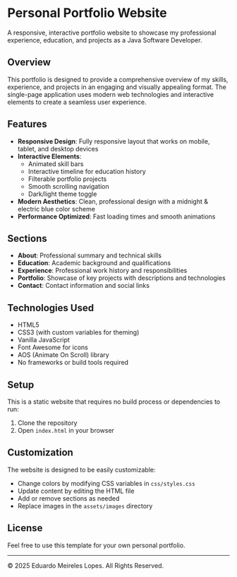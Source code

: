 # Personal Portfolio Website

A responsive, interactive portfolio website to showcase my professional experience, education, and projects as a Java Software Developer.

## Overview

This portfolio is designed to provide a comprehensive overview of my skills, experience, and projects in an engaging and visually appealing format. The single-page application uses modern web technologies and interactive elements to create a seamless user experience.

## Features

- **Responsive Design**: Fully responsive layout that works on mobile, tablet, and desktop devices
- **Interactive Elements**: 
  - Animated skill bars
  - Interactive timeline for education history
  - Filterable portfolio projects
  - Smooth scrolling navigation
  - Dark/light theme toggle
- **Modern Aesthetics**: Clean, professional design with a midnight & electric blue color scheme
- **Performance Optimized**: Fast loading times and smooth animations

## Sections

- **About**: Professional summary and technical skills
- **Education**: Academic background and qualifications
- **Experience**: Professional work history and responsibilities
- **Portfolio**: Showcase of key projects with descriptions and technologies
- **Contact**: Contact information and social links

## Technologies Used

- HTML5
- CSS3 (with custom variables for theming)
- Vanilla JavaScript
- Font Awesome for icons
- AOS (Animate On Scroll) library
- No frameworks or build tools required

## Setup

This is a static website that requires no build process or dependencies to run:

1. Clone the repository
2. Open `index.html` in your browser

## Customization

The website is designed to be easily customizable:

- Change colors by modifying CSS variables in `css/styles.css`
- Update content by editing the HTML file
- Add or remove sections as needed
- Replace images in the `assets/images` directory

## License

Feel free to use this template for your own personal portfolio.

---

© 2025 Eduardo Meireles Lopes. All Rights Reserved.
